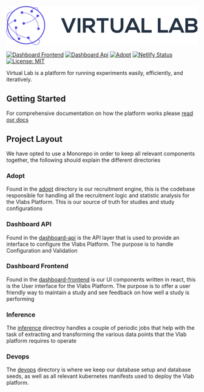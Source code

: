 ![Virtual Labs Logo](dashboard-frontend/src/assets/auth0/logo.png)

[![Dashboard Frontend](https://github.com/vlab-research/vlab/actions/workflows/dashboard-frontend-tests.yml/badge.svg)](https://github.com/vlab-research/vlab/actions/workflows/dashboard-frontend-tests.yml)
[![Dashboard Api](https://github.com/vlab-research/vlab/actions/workflows/dashboard-api-tests.yml/badge.svg)](https://github.com/vlab-research/vlab/actions/workflows/dashboard-api-tests.yml)
[![Adopt](https://github.com/vlab-research/vlab/actions/workflows/adopt.yaml/badge.svg)](https://github.com/vlab-research/vlab/actions/workflows/adopt.yaml)
[![Netlify Status](https://api.netlify.com/api/v1/badges/f6a7c27f-0ee6-4444-949e-a4ec411bbc09/deploy-status)](https://app.netlify.com/sites/vlab-dashboard/deploys?branch=main)
[![License: MIT](https://img.shields.io/badge/License-MIT-yellow.svg)](https://github.com/vlab-research/vlab/blob/main/LICENSE)

Virtual Lab is a platform for running experiments easily, efficiently, and iteratively.

## Getting Started

For comprehensive documentation on how the platform works please [read our docs][1]


## Project Layout

We have opted to use a Monorepo in order to keep all relevant components
together, the following should explain the different directories

### Adopt

Found in the [adopt](./adopt) directory is our recruitment engine, this is the
codebase responsible for handling all the recruitment logic and statistic
analysis for the Vlabs Platform. This is our source of truth for studies and
study configurations

### Dashboard API

Found in the [dashboard-api](./dashboard-api) is the API layer that is used to
provide an interface to configure the Vlabs Platform. The purpose is to handle
Configuration and Validation

### Dashboard Frontend

Found in the [dashboard-frontend](./dashboard-frontend) is our UI components
written in react, this is the User interface for the Vlabs Platform. The
purpose is to offer a user friendly way to maintain a study and see feedback on
how well a study is performing

### Inference

The [inference](./inference) directroy handles a couple of periodic jobs that
help with the task of extracting and transforming the various data points that
the Vlab platform requires to operate

### Devops

The [devops](./devops) directory is where we keep our database setup and
database seeds, as well as all relevant kubernetes manifests used to deploy the
Vlab platform.

[1]: https://docs.vlab.digital/


